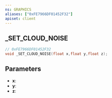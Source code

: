 ```yaml
---
ns: GRAPHICS
aliases: ["0xFE7966DF01452F32"]
apiset: client
---
```

## _SET_CLOUD_NOISE

```c
// 0xFE7966DF01452F32
void _SET_CLOUD_NOISE(float x,float y,float z);
```


## Parameters
* **x**:
* **y**:
* **z**: